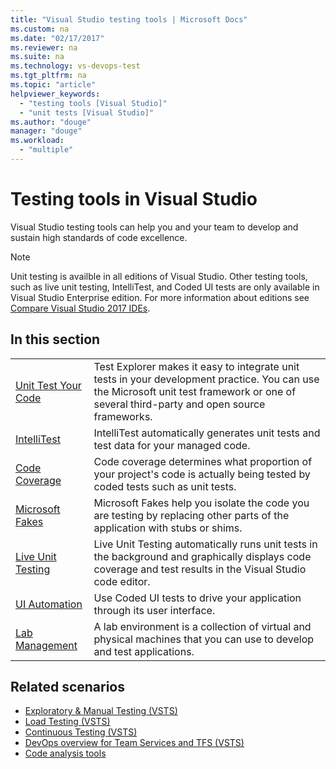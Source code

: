```yaml
---
title: "Visual Studio testing tools | Microsoft Docs"
ms.custom: na
ms.date: "02/17/2017"
ms.reviewer: na
ms.suite: na
ms.technology: vs-devops-test
ms.tgt_pltfrm: na
ms.topic: "article"
helpviewer_keywords: 
  - "testing tools [Visual Studio]"
  - "unit tests [Visual Studio]"
ms.author: "douge"
manager: "douge"
ms.workload: 
  - "multiple"
---
```

# Testing tools in Visual Studio

Visual Studio testing tools can help you and your team to develop and sustain high standards of code excellence.

> [!NOTE]
> Unit testing is availble in all editions of Visual Studio. Other testing tools, such as live unit testing, IntelliTest, and Coded UI tests are only available in Visual Studio Enterprise edition. For more information about editions see [Compare Visual Studio 2017 IDEs](https://www.visualstudio.com/vs/compare/).

## In this section

|||
|-|-|
|[Unit Test Your Code](../test/unit-test-your-code.md)|Test Explorer makes it easy to integrate unit tests in your development practice. You can use the Microsoft unit test framework or one of several third-party and open source frameworks.|
|[IntelliTest](../test/generate-unit-tests-for-your-code-with-intellitest.md)|IntelliTest automatically generates unit tests and test data for your managed code.|
|[Code Coverage](../test/using-code-coverage-to-determine-how-much-code-is-being-tested.md)|Code coverage determines what proportion of your project's code is actually being tested by coded tests such as unit tests.|
|[Microsoft Fakes](../test/isolating-code-under-test-with-microsoft-fakes.md)|Microsoft Fakes help you isolate the code you are testing by replacing other parts of the application with stubs or shims.|
|[Live Unit Testing](../test/live-unit-testing.md)|Live Unit Testing automatically runs unit tests in the background and graphically displays code coverage and test results in the Visual Studio code editor.|
|[UI Automation](../test/use-ui-automation-to-test-your-code.md)|Use Coded UI tests to drive your application through its user interface.|
|[Lab Management](../test/lab-management/using-a-lab-environment-for-your-application-lifecycle.md)|A lab environment is a collection of virtual and physical machines that you can use to develop and test applications.|

## Related scenarios

* [Exploratory & Manual Testing (VSTS)](/vsts/manual-test/)
* [Load Testing (VSTS)](/vsts/load-test/index)
* [Continuous Testing (VSTS)](/vsts/build-release/test/index)
* [DevOps overview for Team Services and TFS (VSTS)](/vsts/user-guide/devops-alm-overview)
* [Code analysis tools](../code-quality/analyzing-application-quality-by-using-code-analysis-tools.md)
